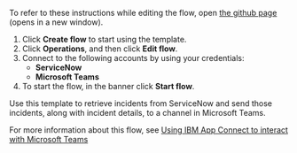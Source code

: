 To refer to these instructions while editing the flow, open [the github page](https://github.com/ot4i/app-connect-templates/blob/master/resources/markdown/Retrieve%20incidents%20from%20ServiceNow%20based%20on%20the%20severity%20level%20and%20push%20incident%20details%20to%20a%20Microsoft%20Teams%20channel_instructions.md) (opens in a new window).

1. Click **Create flow** to start using the template.
2. Click **Operations**, and then click **Edit flow**.
3. Connect to the following accounts by using your credentials:
   - **ServiceNow** 
   - **Microsoft Teams**
4. To start the flow, in the banner click **Start flow**.

Use this template to retrieve incidents from ServiceNow and send those incidents, along with incident details, to a channel in Microsoft Teams.

For more information about this flow, see [Using IBM App Connect to interact with Microsoft Teams](https://community.ibm.com/community/user/integration/blogs/sharvari-gokahle1/2020/09/28/using-ibm-app-connect-to-interact-with-microsoft-t)
